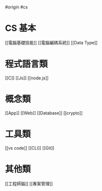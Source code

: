 #origin #cs 

# CS 基本
[[電腦基礎技能]]
[[電腦編碼系統]]
[[Data Type]]

# 程式語言類
[[C]]
[[Js]]
[[node.js]]

# 概念類
[[App]]
[[Web]]
[[Database]]
[[crypto]]

# 工具類
[[vs code]]
[[CLI]]
[[Git]]

# 其他類
[[工程師腦]]
[[專案管理]]
